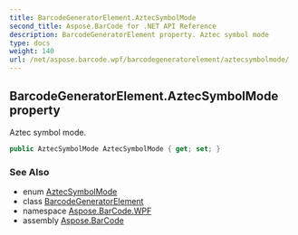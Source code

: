 ```yaml
---
title: BarcodeGeneratorElement.AztecSymbolMode
second_title: Aspose.BarCode for .NET API Reference
description: BarcodeGeneratorElement property. Aztec symbol mode
type: docs
weight: 140
url: /net/aspose.barcode.wpf/barcodegeneratorelement/aztecsymbolmode/
---
```

## BarcodeGeneratorElement.AztecSymbolMode property

Aztec symbol mode.

```csharp
public AztecSymbolMode AztecSymbolMode { get; set; }
```

### See Also

* enum [AztecSymbolMode](../../../aspose.barcode.generation/aztecsymbolmode/)
* class [BarcodeGeneratorElement](../)
* namespace [Aspose.BarCode.WPF](../../../aspose.barcode.wpf/)
* assembly [Aspose.BarCode](../../../)


